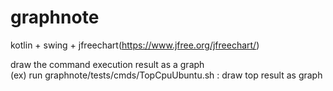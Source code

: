 # graphnote

kotlin + swing + jfreechart(https://www.jfree.org/jfreechart/)

draw the command execution result as a graph<br>
(ex) run graphnote/tests/cmds/TopCpuUbuntu.sh : draw top result as graph<br>

